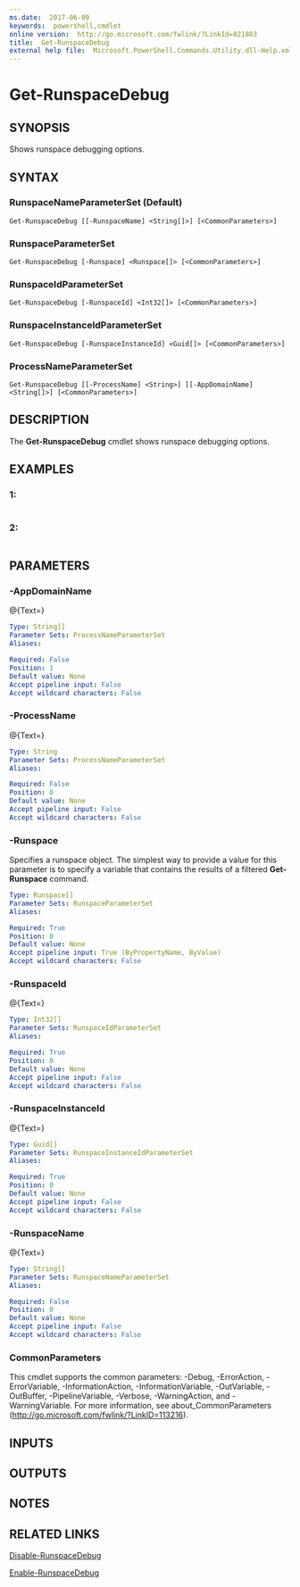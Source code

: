 ```yaml
---
ms.date:  2017-06-09
keywords:  powershell,cmdlet
online version:  http://go.microsoft.com/fwlink/?LinkId=821803
title:  Get-RunspaceDebug
external help file:  Microsoft.PowerShell.Commands.Utility.dll-Help.xml
---
```


# Get-RunspaceDebug

## SYNOPSIS
Shows runspace debugging options.

## SYNTAX

### RunspaceNameParameterSet (Default)
```
Get-RunspaceDebug [[-RunspaceName] <String[]>] [<CommonParameters>]
```

### RunspaceParameterSet
```
Get-RunspaceDebug [-Runspace] <Runspace[]> [<CommonParameters>]
```

### RunspaceIdParameterSet
```
Get-RunspaceDebug [-RunspaceId] <Int32[]> [<CommonParameters>]
```

### RunspaceInstanceIdParameterSet
```
Get-RunspaceDebug [-RunspaceInstanceId] <Guid[]> [<CommonParameters>]
```

### ProcessNameParameterSet
```
Get-RunspaceDebug [[-ProcessName] <String>] [[-AppDomainName] <String[]>] [<CommonParameters>]
```

## DESCRIPTION
The **Get-RunspaceDebug** cmdlet shows runspace debugging options.

## EXAMPLES

### 1:
```

```

### 2:
```

```

## PARAMETERS

### -AppDomainName
@{Text=}

```yaml
Type: String[]
Parameter Sets: ProcessNameParameterSet
Aliases: 

Required: False
Position: 1
Default value: None
Accept pipeline input: False
Accept wildcard characters: False
```

### -ProcessName
@{Text=}

```yaml
Type: String
Parameter Sets: ProcessNameParameterSet
Aliases: 

Required: False
Position: 0
Default value: None
Accept pipeline input: False
Accept wildcard characters: False
```

### -Runspace
Specifies a runspace object.
The simplest way to provide a value for this parameter is to specify a variable that contains the results of a filtered **Get-Runspace** command.

```yaml
Type: Runspace[]
Parameter Sets: RunspaceParameterSet
Aliases: 

Required: True
Position: 0
Default value: None
Accept pipeline input: True (ByPropertyName, ByValue)
Accept wildcard characters: False
```

### -RunspaceId
@{Text=}

```yaml
Type: Int32[]
Parameter Sets: RunspaceIdParameterSet
Aliases: 

Required: True
Position: 0
Default value: None
Accept pipeline input: False
Accept wildcard characters: False
```

### -RunspaceInstanceId
@{Text=}

```yaml
Type: Guid[]
Parameter Sets: RunspaceInstanceIdParameterSet
Aliases: 

Required: True
Position: 0
Default value: None
Accept pipeline input: False
Accept wildcard characters: False
```

### -RunspaceName
@{Text=}

```yaml
Type: String[]
Parameter Sets: RunspaceNameParameterSet
Aliases: 

Required: False
Position: 0
Default value: None
Accept pipeline input: False
Accept wildcard characters: False
```

### CommonParameters
This cmdlet supports the common parameters: -Debug, -ErrorAction, -ErrorVariable, -InformationAction, -InformationVariable, -OutVariable, -OutBuffer, -PipelineVariable, -Verbose, -WarningAction, and -WarningVariable. For more information, see about_CommonParameters (http://go.microsoft.com/fwlink/?LinkID=113216).

## INPUTS

## OUTPUTS

## NOTES

## RELATED LINKS

[Disable-RunspaceDebug](Disable-RunspaceDebug.md)

[Enable-RunspaceDebug](Enable-RunspaceDebug.md)

